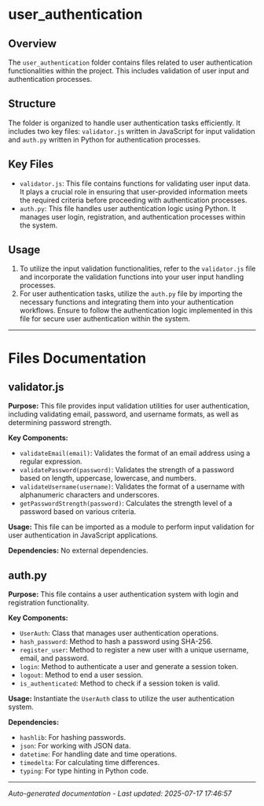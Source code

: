 # user_authentication

## Overview
The `user_authentication` folder contains files related to user authentication functionalities within the project. This includes validation of user input and authentication processes.

## Structure
The folder is organized to handle user authentication tasks efficiently. It includes two key files: `validator.js` written in JavaScript for input validation and `auth.py` written in Python for authentication processes.

## Key Files
- `validator.js`: This file contains functions for validating user input data. It plays a crucial role in ensuring that user-provided information meets the required criteria before proceeding with authentication processes.
- `auth.py`: This file handles user authentication logic using Python. It manages user login, registration, and authentication processes within the system.

## Usage
1. To utilize the input validation functionalities, refer to the `validator.js` file and incorporate the validation functions into your user input handling processes.
2. For user authentication tasks, utilize the `auth.py` file by importing the necessary functions and integrating them into your authentication workflows. Ensure to follow the authentication logic implemented in this file for secure user authentication within the system.

---

# Files Documentation

## validator.js

**Purpose:** This file provides input validation utilities for user authentication, including validating email, password, and username formats, as well as determining password strength.

**Key Components:**
- `validateEmail(email)`: Validates the format of an email address using a regular expression.
- `validatePassword(password)`: Validates the strength of a password based on length, uppercase, lowercase, and numbers.
- `validateUsername(username)`: Validates the format of a username with alphanumeric characters and underscores.
- `getPasswordStrength(password)`: Calculates the strength level of a password based on various criteria.

**Usage:** This file can be imported as a module to perform input validation for user authentication in JavaScript applications.

**Dependencies:** No external dependencies.

## auth.py

**Purpose:** This file contains a user authentication system with login and registration functionality.

**Key Components:**
- `UserAuth`: Class that manages user authentication operations.
- `hash_password`: Method to hash a password using SHA-256.
- `register_user`: Method to register a new user with a unique username, email, and password.
- `login`: Method to authenticate a user and generate a session token.
- `logout`: Method to end a user session.
- `is_authenticated`: Method to check if a session token is valid.

**Usage:** Instantiate the `UserAuth` class to utilize the user authentication system.

**Dependencies:** 
- `hashlib`: For hashing passwords.
- `json`: For working with JSON data.
- `datetime`: For handling date and time operations.
- `timedelta`: For calculating time differences.
- `typing`: For type hinting in Python code.

---
*Auto-generated documentation - Last updated: 2025-07-17 17:46:57*
